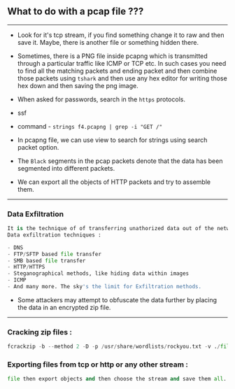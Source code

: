 ## What to do with a pcap file ???

---

- Look for it's tcp stream, if you find something change it to raw and then save it. Maybe, there is another file or something hidden there.

- Sometimes, there is a PNG file inside pcapng which is transmitted through a particular traffic like ICMP or TCP etc. In such cases you need to find all the matching packets and ending packet and then combine those packets using `tshark` and then use any hex editor for writing those hex down and then saving the png image.
- When asked for passwords, search in the `https` protocols.

- ssf
- command - `strings f4.pcapng | grep -i "GET /"`

- In pcapng file, we can use view to search for strings using search packet option.
- The `Black` segments in the pcap packets denote that the data has been segmented into different packets.
- We can export all the objects of HTTP packets and try to assemble them.

---


### Data Exfiltration

```py
It is the technique of of transferring unathorized data out of the network.
Data exfiltration techniques : 

- DNS
- FTP/SFTP based file transfer
- SMB based file transfer
- HTTP/HTTPS 
- Steganographical methods, like hiding data within images
- ICMP
- And many more. The sky's the limit for Exfiltration methods.
```

- Some attackers may attempt to obfuscate the data further by placing the data in an encrypted zip file.

---

### Cracking zip files : 

```py
fcrackzip -b --method 2 -D -p /usr/share/wordlists/rockyou.txt -v ./file.zip
```

### Exporting files from tcp or http or any other stream : 

```py
file then export objects and then choose the stream and save them all.
```







